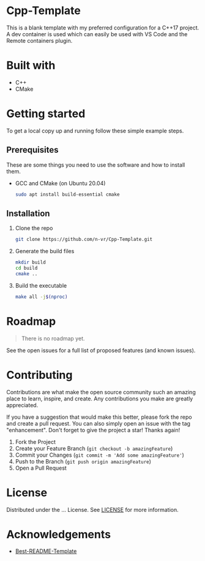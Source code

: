 # Cpp-Template
This is a blank template with my preferred configuration for a C++17 project. A dev container is used which can easily be used with VS Code and the Remote containers plugin.

# Built with
- C++
- CMake

# Getting started
To get a local copy up and running follow these simple example steps.

## Prerequisites
These are some things you need to use the software and how to install them.

- GCC and CMake (on Ubuntu 20.04)
    ```bash
    sudo apt install build-essential cmake
    ```

## Installation
1. Clone the repo
    ```bash
    git clone https://github.com/n-vr/Cpp-Template.git
    ```
2. Generate the build files
    ```bash
    mkdir build
    cd build
    cmake ..
    ```
3. Build the executable
    ```bash
    make all -j$(nproc)
    ```

# Roadmap
> There is no roadmap yet.

See the open issues for a full list of proposed features (and known issues).

# Contributing
Contributions are what make the open source community such an amazing place to learn, inspire, and create. Any contributions you make are greatly appreciated.

If you have a suggestion that would make this better, please fork the repo and create a pull request. You can also simply open an issue with the tag "enhancement". Don't forget to give the project a star! Thanks again!

1. Fork the Project
2. Create your Feature Branch (`git checkout -b amazingFeature`)
3. Commit your Changes (`git commit -m 'Add some amazingFeature'`)
4. Push to the Branch (`git push origin amazingFeature`)
5. Open a Pull Request

# License
Distributed under the ... License. See [LICENSE](LICENSE) for more information.

# Acknowledgements
- [Best-README-Template](https://github.com/othneildrew/Best-README-Template)

